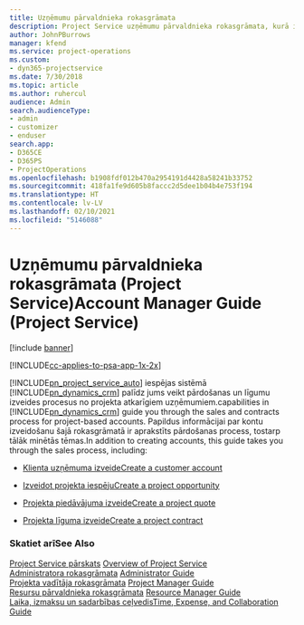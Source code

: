 ```yaml
---
title: Uzņēmumu pārvaldnieka rokasgrāmata
description: Project Service uzņēmumu pārvaldnieka rokasgrāmata, kurā ir sniegti norādījumi par pārdošanas un līgumu izveides procesiem no projekta atkarīgiem uzņēmumiem
author: JohnPBurrows
manager: kfend
ms.service: project-operations
ms.custom:
- dyn365-projectservice
ms.date: 7/30/2018
ms.topic: article
ms.author: ruhercul
audience: Admin
search.audienceType:
- admin
- customizer
- enduser
search.app:
- D365CE
- D365PS
- ProjectOperations
ms.openlocfilehash: b1908fdf012b470a2954191d4428a58241b33752
ms.sourcegitcommit: 418fa1fe9d605b8faccc2d5dee1b04b4e753f194
ms.translationtype: HT
ms.contentlocale: lv-LV
ms.lasthandoff: 02/10/2021
ms.locfileid: "5146088"
---
```

# <a name="account-manager-guide-project-service"></a><span data-ttu-id="1170a-103">Uzņēmumu pārvaldnieka rokasgrāmata (Project Service)</span><span class="sxs-lookup"><span data-stu-id="1170a-103">Account Manager Guide (Project Service)</span></span>

[!include [banner](../includes/psa-now-project-operations.md)]

[!INCLUDE[cc-applies-to-psa-app-1x-2x](../includes/cc-applies-to-psa-app-1x-2x.md)]

[!INCLUDE[pn_project_service_auto](../includes/pn-project-service-auto.md)] <span data-ttu-id="1170a-104">iespējas sistēmā [!INCLUDE[pn_dynamics_crm](../includes/pn-dynamics-crm.md)] palīdz jums veikt pārdošanas un līgumu izveides procesus no projekta atkarīgiem uzņēmumiem.</span><span class="sxs-lookup"><span data-stu-id="1170a-104">capabilities in [!INCLUDE[pn_dynamics_crm](../includes/pn-dynamics-crm.md)] guide you through the sales and contracts process for project-based accounts.</span></span> <span data-ttu-id="1170a-105">Papildus informācijai par kontu izveidošanu šajā rokasgrāmatā ir aprakstīts pārdošanas process, tostarp tālāk minētās tēmas.</span><span class="sxs-lookup"><span data-stu-id="1170a-105">In addition to creating accounts, this guide takes you through the sales process, including:</span></span>  
  
-   [<span data-ttu-id="1170a-106">Klienta uzņēmuma izveide</span><span class="sxs-lookup"><span data-stu-id="1170a-106">Create a customer account</span></span>](../psa/create-customer-account.md)  
  
-   [<span data-ttu-id="1170a-107">Izveidot projekta iespēju</span><span class="sxs-lookup"><span data-stu-id="1170a-107">Create a project opportunity</span></span>](../psa/create-project-opportunity.md)  
  
-   [<span data-ttu-id="1170a-108">Projekta piedāvājuma izveide</span><span class="sxs-lookup"><span data-stu-id="1170a-108">Create a project quote</span></span>](../psa/create-project-quote.md)  
  
-   [<span data-ttu-id="1170a-109">Projekta līguma izveide</span><span class="sxs-lookup"><span data-stu-id="1170a-109">Create a project contract</span></span>](../psa/create-project-contract.md)  
  
  
### <a name="see-also"></a><span data-ttu-id="1170a-110">Skatiet arī</span><span class="sxs-lookup"><span data-stu-id="1170a-110">See Also</span></span>  
 <span data-ttu-id="1170a-111">[Project Service pārskats](../psa/overview.md) </span><span class="sxs-lookup"><span data-stu-id="1170a-111">[Overview of Project Service](../psa/overview.md) </span></span>  
 <span data-ttu-id="1170a-112">[Administratora rokasgrāmata](../psa/admin-guide.md) </span><span class="sxs-lookup"><span data-stu-id="1170a-112">[Administrator Guide](../psa/admin-guide.md) </span></span>  
 <span data-ttu-id="1170a-113">[Projekta vadītāja rokasgrāmata](../psa/project-manager-guide.md) </span><span class="sxs-lookup"><span data-stu-id="1170a-113">[Project Manager Guide](../psa/project-manager-guide.md) </span></span>  
 <span data-ttu-id="1170a-114">[Resursu pārvaldnieka rokasgrāmata](../psa/resource-manager-guide.md) </span><span class="sxs-lookup"><span data-stu-id="1170a-114">[Resource Manager Guide](../psa/resource-manager-guide.md) </span></span>  
 [<span data-ttu-id="1170a-115">Laika, izmaksu un sadarbības ceļvedis</span><span class="sxs-lookup"><span data-stu-id="1170a-115">Time, Expense, and Collaboration Guide</span></span>](../psa/time-expense-collaboration-guide.md)
